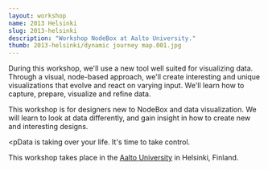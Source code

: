 ```yaml
---
layout: workshop
name: 2013 Helsinki
slug: 2013-helsinki
description: "Workshop NodeBox at Aalto University."
thumb: 2013-helsinki/dynamic journey map.001.jpg
---
```

<p>During this workshop, we'll use a new tool well suited for visualizing data. Through a visual, node-based approach, we'll create interesting and unique visualizations that evolve and react on varying input. We'll learn how to capture, prepare, visualize and refine data.</p>

<p>This workshop is for designers new to NodeBox and data visualization. We will learn to look at data differently, and gain insight in how to create new and interesting designs.</p>

<pData is taking over your life. It's time to take control.</p>

<p>This workshop takes place in the <a href="http://www.aalto.fi/en/">Aalto University</a> in Helsinki, Finland.</p>